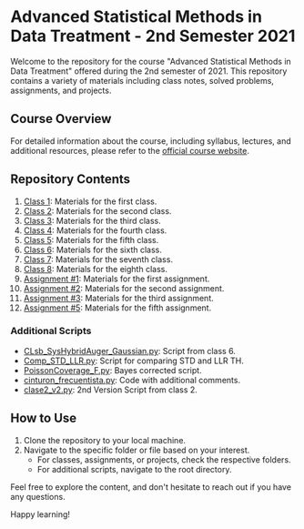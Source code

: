 # Advanced Statistical Methods in Data Treatment - 2nd Semester 2021

Welcome to the repository for the course "Advanced Statistical Methods in Data Treatment" offered during the 2nd semester of 2021. This repository contains a variety of materials including class notes, solved problems, assignments, and projects.

## Course Overview

For detailed information about the course, including syllabus, lectures, and additional resources, please refer to the [official course website](https://materias.df.uba.ar/meaetdda2021c2/).

## Repository Contents

1. [Class 1](./Clase%201): Materials for the first class.
2. [Class 2](./Clase%202): Materials for the second class.
3. [Class 3](./Clase%203): Materials for the third class.
4. [Class 4](./Clase%204): Materials for the fourth class.
5. [Class 5](./Clase%205): Materials for the fifth class.
6. [Class 6](./Clase%206): Materials for the sixth class.
7. [Class 7](./Clase%207): Materials for the seventh class.
8. [Class 8](./Clase%208): Materials for the eighth class.
9. [Assignment #1](./Entrega%20%231): Materials for the first assignment.
10. [Assignment #2](./Entrega%20%232): Materials for the second assignment.
11. [Assignment #3](./Entrega%20%233): Materials for the third assignment.
12. [Assignment #5](./Entrega%20%235): Materials for the fifth assignment.

### Additional Scripts

- [CLsb_SysHybridAuger_Gaussian.py](./CLsb_SysHybridAuger_Gaussian.py): Script from class 6.
- [Comp_STD_LLR.py](./Comp_STD_LLR.py): Script for comparing STD and LLR TH.
- [PoissonCoverage_F.py](./PoissonCoverage_F.py): Bayes corrected script.
- [cinturon_frecuentista.py](./cinturon_frecuentista.py): Code with additional comments.
- [clase2_v2.py](./clase2_v2.py): 2nd Version Script from class 2.

## How to Use

1. Clone the repository to your local machine.
2. Navigate to the specific folder or file based on your interest.
   - For classes, assignments, or projects, check the respective folders.
   - For additional scripts, navigate to the root directory.

Feel free to explore the content, and don't hesitate to reach out if you have any questions.

Happy learning!

